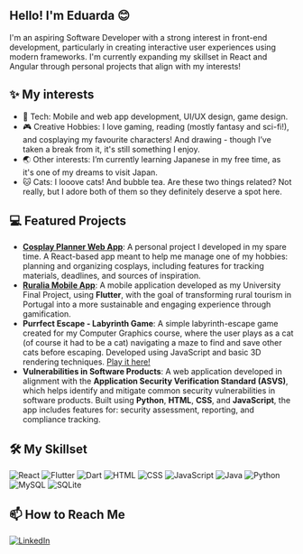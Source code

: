 ## Hello! I'm Eduarda 😊
I'm an aspiring Software Developer with a strong interest in front-end development, particularly in creating interactive user experiences using modern frameworks. I'm currently expanding my skillset in React and Angular through personal projects that align with my interests!

## ✨ My interests
- 📱 Tech: Mobile and web app development, UI/UX design, game design.
- 🎮 Creative Hobbies: I love gaming, reading (mostly fantasy and sci-fi!), and cosplaying my favourite characters! And drawing - though I’ve taken a break from it, it's still something I enjoy. 
- 🌏 Other interests: I’m currently learning Japanese in my free time, as it's one of my dreams to visit Japan.
- 🐱 Cats: I looove cats! And bubble tea. Are these two things related? Not really, but I adore both of them so they definitely deserve a spot here.

## 💻 Featured Projects
- **[Cosplay Planner Web App](https://github.com/eduarda-aires/cosplanner)**: A personal project I developed in my spare time. A React-based app meant to help me manage one of my hobbies: planning and organizing cosplays, including features for tracking materials, deadlines, and sources of inspiration.
- **[Ruralia Mobile App](https://github.com/Betolas9/RURALIA-Final-Project)**: A mobile application developed as my University Final Project, using **Flutter**, with the goal of transforming rural tourism in Portugal into a more sustainable and engaging experience through gamification.
- **Purrfect Escape - Labyrinth Game**: A simple labyrinth-escape game created for my Computer Graphics course, where the user plays as a cat (of course it had to be a cat) navigating a maze to find and save other cats before escaping. Developed using JavaScript and basic 3D rendering techniques. [Play it here!](https://raw.githack.com/eduarda-aires/Purrfect-Escape/refs/heads/main/index.html)
- **Vulnerabilities in Software Products**: A web application developed in alignment with the **Application Security Verification Standard (ASVS)**, which helps identify and mitigate common security vulnerabilities in software products. Built using **Python**, **HTML**, **CSS**, and **JavaScript**, the app includes features for: security assessment, reporting, and compliance tracking.

## 🛠️ My Skillset
![React](https://img.shields.io/badge/-React-61DAFB?logo=react&logoColor=black&style=flat)
![Flutter](https://img.shields.io/badge/-Flutter-02569B?logo=flutter&logoColor=white&style=flat)
![Dart](https://img.shields.io/badge/dart-%230175C2.svg?style=for-the-badge&logo=dart&logoColor=white)
![HTML](https://img.shields.io/badge/-HTML-E34F26?logo=html5&logoColor=white&style=flat)
![CSS](https://img.shields.io/badge/-CSS-1572B6?logo=css3&logoColor=white&style=flat)
![JavaScript](https://img.shields.io/badge/-JavaScript-F7DF1E?logo=javascript&logoColor=black&style=flat)
![Java](https://img.shields.io/badge/-Java-007396?logo=java&logoColor=white&style=flat)
![Python](https://img.shields.io/badge/-Python-3776AB?logo=python&logoColor=white&style=flat)
![MySQL](https://img.shields.io/badge/-MySQL-4479A1?logo=mysql&logoColor=white&style=flat)
![SQLite](https://img.shields.io/badge/sqlite-%2307405e.svg?style=for-the-badge&logo=sqlite&logoColor=white)



## 📫 How to Reach Me
[![LinkedIn](https://img.shields.io/badge/-LinkedIn-0077B5?logo=linkedin&logoColor=white&style=flat)](https://www.linkedin.com/in/eduarda-tavares/)

